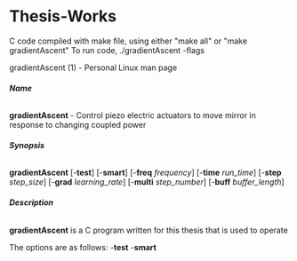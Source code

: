 # Thesis-Works

C code compiled with make file, using either "make all" or "make gradientAscent"
To run code, ./gradientAscent -flags

gradientAscent (1) - Personal Linux man page
###### **Name**
**gradientAscent** - Control piezo electric actuators to move mirror in response to changing coupled power
  
###### **Synopsis**
**gradientAscent** \[\-**test**] \[\-**smart**] \[\-**freq** _frequency_] \[\-**time** _run\_time_] \[\-**step** _step\_size_] \[\-**grad** _learning\_rate_] \[\-**multi** _step\_number_] \[\-**buff** _buffer\_length_] 

###### **Description**
**gradientAscent** is a C program written for this thesis that is used to operate 

The options are as follows:
  \-**test**
  \-**smart**
